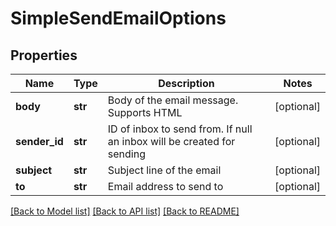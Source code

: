 # SimpleSendEmailOptions

## Properties
Name | Type | Description | Notes
------------ | ------------- | ------------- | -------------
**body** | **str** | Body of the email message. Supports HTML | [optional] 
**sender_id** | **str** | ID of inbox to send from. If null an inbox will be created for sending | [optional] 
**subject** | **str** | Subject line of the email | [optional] 
**to** | **str** | Email address to send to | [optional] 

[[Back to Model list]](../README#documentation-for-models) [[Back to API list]](../README#documentation-for-api-endpoints) [[Back to README]](../README)


